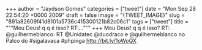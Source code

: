 
+++
author = "Jaydson Gomes"
categories = ["tweet"]
date = "Mon Sep 28 22:54:20 +0000 2009"
draft = false
image = "{TWEET_IMAGE}"
slug = "891a82609f41d8101a5736c415300121b82c06c1"
tags = ["tweet"]
title = """Meu Deus! q q é isso? RT:..."""
+++
Meu Deus! q q é isso? RT: @guilhermeblanco: RT @Unidatec @duodraco e @guilhermeblanco no Palco do #sigalavaca #phpinga http://bit.ly/1oWoQX
